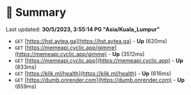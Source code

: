 # 📖 Summary
Last updated: **30/5/2023, 3:55:14 PG "Asia/Kuala_Lumpur"**

- `GET` [https://hst.aytea.ga](https://hst.aytea.ga) - **Up** (620ms)
- `GET` [https://memeapi.cyclic.app/gimme](https://memeapi.cyclic.app/gimme) - **Up** (3512ms)
- `GET` [https://memeapi.cyclic.app](https://memeapi.cyclic.app) - **Up** (833ms)
- `GET` [https://klik.ml/health](https://klik.ml/health) - **Up** (616ms)
- `GET` [https://dumb.onrender.com](https://dumb.onrender.com) - **Up** (659ms)
